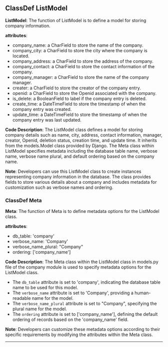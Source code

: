 ## ClassDef ListModel
**ListModel**: The function of ListModel is to define a model for storing company information.

**attributes**: 
- company_name: a CharField to store the name of the company.
- company_city: a CharField to store the city where the company is located.
- company_address: a CharField to store the address of the company.
- company_contact: a CharField to store the contact information of the company.
- company_manager: a CharField to store the name of the company manager.
- creater: a CharField to store the creator of the company entry.
- openid: a CharField to store the Openid associated with the company.
- is_delete: a BooleanField to label if the company entry is deleted.
- create_time: a DateTimeField to store the timestamp of when the company entry was created.
- update_time: a DateTimeField to store the timestamp of when the company entry was last updated.

**Code Description**: 
The ListModel class defines a model for storing company details such as name, city, address, contact information, manager, creator, Openid, deletion status, creation time, and update time. It inherits from the models.Model class provided by Django. The Meta class within ListModel specifies metadata including the database table name, verbose name, verbose name plural, and default ordering based on the company name.

**Note**: 
Developers can use this ListModel class to create instances representing company information in the database. The class provides fields to store various details about a company and includes metadata for customization such as verbose names and ordering.
### ClassDef Meta
**Meta**: The function of Meta is to define metadata options for the ListModel class.

**attributes**:
- db_table: 'company'
- verbose_name: 'Company'
- verbose_name_plural: "Company"
- ordering: ['company_name']

**Code Description**:
The Meta class within the ListModel class in models.py file of the company module is used to specify metadata options for the ListModel class. 
- The `db_table` attribute is set to 'company', indicating the database table name to be used for this model.
- The `verbose_name` attribute is set to 'Company', providing a human-readable name for the model.
- The `verbose_name_plural` attribute is set to "Company", specifying the plural name for the model.
- The `ordering` attribute is set to ['company_name'], defining the default ordering of records based on the 'company_name' field.

**Note**:
Developers can customize these metadata options according to their specific requirements by modifying the attributes within the Meta class.
***
